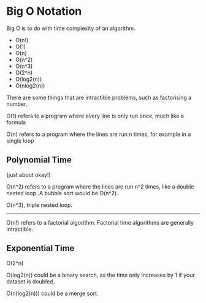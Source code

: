 # Big O Notation #

Big O is to do with time complexity of an algorithm.

- O(n!)
- O(1)
- O(n)
- O(n^2)
- O(n^3)
- O(2^n)
- O(log2(n))
- O(nlog2(n))

There are some things that are intractible problems, such as factorising a number.


O(1) refers to a program where every line is only run once, much like a formula

O(n) refers to a program where the lines are run n times, for example in a single loop

## Polynomial Time ##

(just about okay!)

O(n^2) refers to a program where the lines are run n^2 times, like a double nested loop. A bubble sort would be O(n^2).

O(n^3), triple nested loop.

------------------

O(n!) refers to a factorial algorithm. Factorial time algorithms are generally intractible.

## Exponential Time ##

O(2^n)

O(log2(n)) could be a binary search, as the time only increases by 1 if your dataset is doubled.

O(n(log2(n))) could be a merge sort.